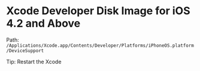 # Xcode Developer Disk Image for iOS 4.2 and Above

Path: `/Applications/Xcode.app/Contents/Developer/Platforms/iPhoneOS.platform/DeviceSupport`

Tip: Restart the Xcode